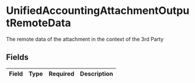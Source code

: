 # UnifiedAccountingAttachmentOutputRemoteData

The remote data of the attachment in the context of the 3rd Party


## Fields

| Field       | Type        | Required    | Description |
| ----------- | ----------- | ----------- | ----------- |